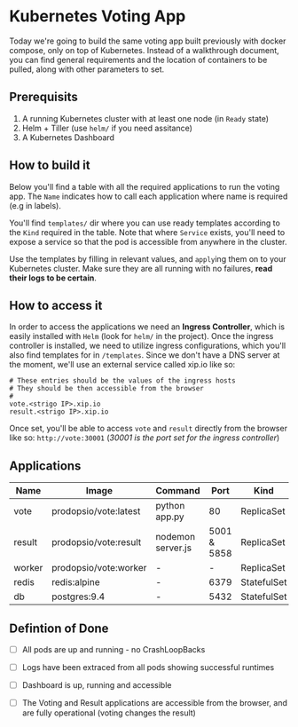 # Kubernetes Voting App

Today we're going to build the same voting app built previously with docker compose, only on top of Kubernetes.
Instead of a walkthrough document, you can find general requirements and the location of containers to be pulled, along with other parameters to set.

## Prerequisits

1. A running Kubernetes cluster with at least one node (in `Ready` state)
1. Helm + Tiller (use `helm/` if you need assitance)
1. A Kubernetes Dashboard

## How to build it

Below you'll find a table with all the required applications to run the voting app.
The `Name` indicates how to call each application where name is required (e.g in labels).


You'll find `templates/` dir where you can use ready templates according to the `Kind` required in the table.
Note that where `Service` exists, you'll need to expose a service so that the pod is accessible from anywhere in the cluster.

Use the templates by filling in relevant values, and `apply`ing them on to your Kubernetes cluster. Make sure they are all running with no failures, **read their logs to be certain**.

## How to access it

In order to access the applications we need an **Ingress Controller**, which is easily installed with `Helm` (look for `helm/` in the project).
Once the ingress controller is installed, we need to utilize ingress configurations, which you'll also find templates for in `/templates`.
Since we don't have a DNS server at the moment, we'll use an external service called xip.io like so:
```
# These entries should be the values of the ingress hosts
# They should be then accessible from the browser
#
vote.<strigo IP>.xip.io
result.<strigo IP>.xip.io
```
Once set, you'll be able to access `vote` and `result` directly from the browser like so: `http://vote:30001`
(*30001 is the port set for the ingress controller*)


## Applications

Name | Image | Command | Port | Kind | URL | Service | Ingress
--- | --- | --- | --- | --- | --- | --- | ---
vote | prodopsio/vote:latest | python app.py | 80 | ReplicaSet | vote.<strigo IP>.xip.io | vote:80 | V
result | prodopsio/vote:result | nodemon server.js | 5001 & 5858 | ReplicaSet | result.<strigo IP>.xip.io | result:80 | V
worker | prodopsio/vote:worker | - | - | ReplicaSet | - | - | -
redis | redis:alpine | - | 6379 | StatefulSet | - | redis:6379 | -
db | postgres:9.4 | - | 5432 | StatefulSet | - | db:5432 | -


## Defintion of Done
- [ ] All pods are up and running - no CrashLoopBacks
- [ ] Logs have been extraced from all pods showing successful runtimes
- [ ] Dashboard is up, running and accessible
- [ ] The Voting and Result applications are accessible from the browser, and are fully operational (voting changes the result)

